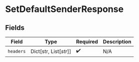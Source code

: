# SetDefaultSenderResponse


## Fields

| Field                  | Type                   | Required               | Description            |
| ---------------------- | ---------------------- | ---------------------- | ---------------------- |
| `headers`              | Dict[str, List[*str*]] | :heavy_check_mark:     | N/A                    |